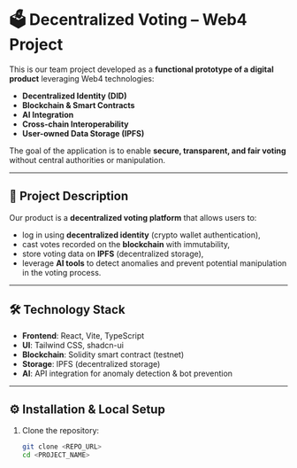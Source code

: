 # 🗳️ Decentralized Voting – Web4 Project

This is our team project developed as a **functional prototype of a digital product** leveraging Web4 technologies:  
- **Decentralized Identity (DID)**  
- **Blockchain & Smart Contracts**  
- **AI Integration**  
- **Cross-chain Interoperability**  
- **User-owned Data Storage (IPFS)**  

The goal of the application is to enable **secure, transparent, and fair voting** without central authorities or manipulation.  

---

## 📖 Project Description

Our product is a **decentralized voting platform** that allows users to:  
- log in using **decentralized identity** (crypto wallet authentication),  
- cast votes recorded on the **blockchain** with immutability,  
- store voting data on **IPFS** (decentralized storage),  
- leverage **AI tools** to detect anomalies and prevent potential manipulation in the voting process.  

---

## 🛠️ Technology Stack

- **Frontend**: React, Vite, TypeScript  
- **UI**: Tailwind CSS, shadcn-ui  
- **Blockchain**: Solidity smart contract (testnet)  
- **Storage**: IPFS (decentralized storage)  
- **AI**: API integration for anomaly detection & bot prevention  

---

## ⚙️ Installation & Local Setup

1. Clone the repository:  
   ```bash
   git clone <REPO_URL>
   cd <PROJECT_NAME>